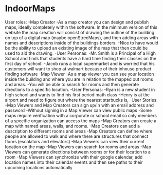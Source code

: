# IndoorMaps

User roles:
-Map Creator
  -As a map creator you can design and publish maps, ideally completely within the software. In the minimum version of this website the map creation will consist of drawing the outline of the building on top of a digital map (maybe openStreeMaps), and then adding areas with names and descriptions inside of the buildings borders. 
  -Nice to have would be the ability to upload an existing image of the map that then could be used to aid the drawing.
  -User Personas:
    -Mr. Smith is a Principal of a High School and finds that students have a hard time finding their classes on the first day of school.
    -Jacob runs a local supermarket and is worried that his customers will want to shop at walmart because of their inhouse product finding software
-Map Viewer
  -As a map viewer you can see your location inside the building and where you are in relation to the mapped out rooms and areas. 
  -You will be able to search for rooms and then generate directions to a specific location. 
  -User Personas:
    -Ryan is a new student in high school and wants to find his first period math class
    -Henry is at the airport and need to figure out where the nearest starbucks is,
-User Stories:
  -Map Viewers and Map Creators can sign up/in with an email address and password
  -Without signing in a Map Viewer can view public maps
  -Some maps require verification with a corporate or school email so only members of a specific organization can access the maps
  -Map Creators can create a map with named areas, walls, and rooms.
  -Map Creators can add a description to different rooms and areas
  -Map Creators  can define where people are allowed to walk and where there are structures that connect floors (escalators and elevators)
  -Map Viewers can view their current location on the map
  -Map Viewers can search for rooms and areas
  -Map Viewers can generate directions between rooms or for their location to a room
  -Map Viewers can synchronize with their google calendar, add location names into their calendar events and then see paths to their upcoming locations automatically
